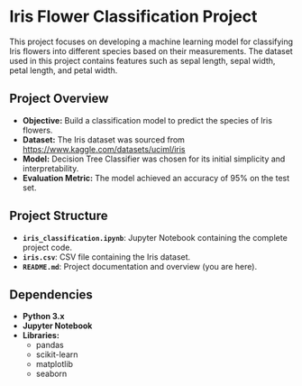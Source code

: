 # Iris Flower Classification Project

This project focuses on developing a machine learning model for classifying Iris flowers into different species based on their measurements. The dataset used in this project contains features such as sepal length, sepal width, petal length, and petal width.

## Project Overview

- **Objective:** Build a classification model to predict the species of Iris flowers.
- **Dataset:** The Iris dataset was sourced from https://www.kaggle.com/datasets/uciml/iris 
- **Model:** Decision Tree Classifier was chosen for its initial simplicity and interpretability.
- **Evaluation Metric:** The model achieved an accuracy of 95% on the test set.

## Project Structure

- **`iris_classification.ipynb`**: Jupyter Notebook containing the complete project code.
- **`iris.csv`**: CSV file containing the Iris dataset.
- **`README.md`**: Project documentation and overview (you are here).

## Dependencies
- **Python 3.x**
- **Jupyter Notebook**
- **Libraries:**
  - pandas
  - scikit-learn
  - matplotlib
  - seaborn


